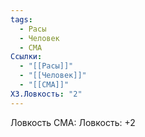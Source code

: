 ```yaml
---
tags:
  - Расы
  - Человек
  - СМА
Ссылки:
  - "[[Расы]]"
  - "[[Человек]]"
  - "[[СМА]]"
ХЗ.Ловкость: "2"
---
```

Ловкость СМА:
Ловкость: +2









